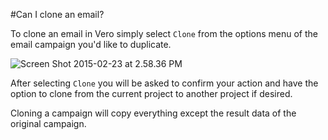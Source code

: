 #Can I clone an email?

To clone an email in Vero simply select `Clone` from the options menu of the email campaign you'd like to duplicate.

![Screen Shot 2015-02-23 at 2.58.36 PM](http://www.getvero.com/wp-content/uploads/2015/02/Screen-Shot-2015-02-23-at-2.58.36-PM.png)

After selecting `Clone` you will be asked to confirm your action and have the option to clone from the current project to another project if desired.

Cloning a campaign will copy everything except the result data of the original campaign.